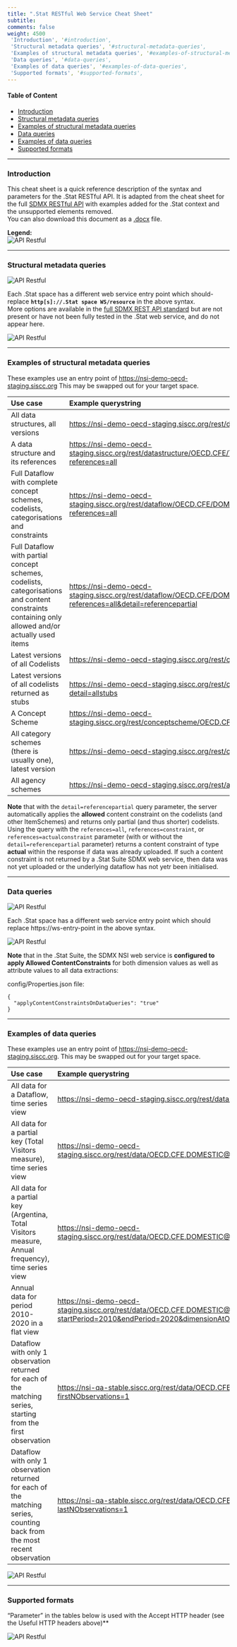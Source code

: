 ```yaml
---
title: ".Stat RESTful Web Service Cheat Sheet"
subtitle: 
comments: false
weight: 4500
 'Introduction', '#introduction',
 'Structural metadata queries', '#structural-metadata-queries',
 'Examples of structural metadata queries', '#examples-of-structural-metadata-queries',
 'Data queries', '#data-queries',
 'Examples of data queries', '#examples-of-data-queries',
 'Supported formats', '#supported-formats',
---
```


#### Table of Content
- [Introduction](#introduction)
- [Structural metadata queries](#structural-metadata-queries)
- [Examples of structural metadata queries](#examples-of-structural-metadata-queries)
- [Data queries](#data-queries)
- [Examples of data queries](#examples-of-data-queries)
- [Supported formats](#supported-formats)

---

### Introduction
This cheat sheet is a quick reference description of the syntax and parameters for the .Stat RESTful API. It is adapted from the cheat sheet for the full [SDMX RESTful API](https://github.com/sdmx-twg/sdmx-rest/blob/master/v2_1/ws/rest/docs/rest_cheat_sheet.pdf?raw=true) with examples added for the .Stat context and the unsupported elements removed.  
You can also download this document as a [.docx](https://gitlab.com/sis-cc/dotstatsuite-documentation/-/blob/9256239f1128a36174c7214c2aa316a22ffdf9e1/content/dotStat_REST_Cheat_Sheet.docx) file.

**Legend:**  
![API Restful](/dotstatsuite-documentation/images/api-resftul1.png)

---

### Structural metadata queries

![API Restful](/dotstatsuite-documentation/images/api-resftul2.png)

Each .Stat space has a different web service entry point which should- replace **`http[s]://.Stat space WS/resource`** in the above syntax.  
More options are available in the [full SDMX REST API standard](https://github.com/sdmx-twg/sdmx-rest/blob/master/v2_1/ws/rest/docs/rest_cheat_sheet.pdf?raw=true) but are not present or have not been fully tested in the .Stat web service, and do not appear here.  

![API Restful](/dotstatsuite-documentation/images/api-resftul3.png)

---

### Examples of structural metadata queries  
These examples use an entry point of https://nsi-demo-oecd-staging.siscc.org This may be swapped out for your target space.

| Use case | Example querystring |
|:-------------|:-------------|
| All data structures, all versions | https://nsi-demo-oecd-staging.siscc.org/rest/datastructure/all/all/all |
| A data structure and its references | https://nsi-demo-oecd-staging.siscc.org/rest/datastructure/OECD.CFE/TOURISM_TRIPS/2.0?references=all |
| Full Dataflow with complete concept schemes, codelists, categorisations and constraints | https://nsi-demo-oecd-staging.siscc.org/rest/dataflow/OECD.CFE/DOMESTIC@TOURISM_TRIPS/2.0?references=all |
| Full Dataflow with partial concept schemes, codelists, categorisations and content constraints containing only allowed and/or actually used items | https://nsi-demo-oecd-staging.siscc.org/rest/dataflow/OECD.CFE/DOMESTIC@TOURISM_TRIPS/2.0?references=all&detail=referencepartial |
| Latest versions of all Codelists | https://nsi-demo-oecd-staging.siscc.org/rest/codelist/all/all/latest |
| Latest versions of all codelists returned as stubs | https://nsi-demo-oecd-staging.siscc.org/rest/codelist/all/all/latest?detail=allstubs |
| A Concept Scheme | https://nsi-demo-oecd-staging.siscc.org/rest/conceptscheme/OECD.CFE/CS_TOURISM/latest |
| All category schemes (there is usually one), latest version | https://nsi-demo-oecd-staging.siscc.org/rest/categoryscheme/all/all/latest |
| All agency schemes | https://nsi-demo-oecd-staging.siscc.org/rest/agencyscheme/all/all/all |

**Note** that with the `detail=referencepartial` query parameter, the server automatically applies the **allowed** content constraint on the codelists (and other ItemSchemes) and returns only partial (and thus shorter) codelists.  
Using the query with the `references=all`, `references=constraint`, or `references=actualconstraint` parameter (with or without the `detail=referencepartial` parameter) returns a content constraint of type **actual** within the response if data was already uploaded. If such a content constraint is not returned by a .Stat Suite SDMX web service, then data was not yet uploaded or the underlying dataflow has not yetr been initialised.

---

### Data queries

![API Restful](/dotstatsuite-documentation/images/api-resftul4.png)

Each .Stat space has a different web service entry point which should replace https://ws-entry-point in the above syntax.  

![API Restful](/dotstatsuite-documentation/images/api-resftul5.png)

**Note** that in the .Stat Suite, the SDMX NSI web service is **configured to apply Allowed ContentConstraints** for both dimension values as well as attribute values to all data extractions:

config/Properties.json file:
```
{
  "applyContentConstraintsOnDataQueries": "true"
}
```

---

### Examples of data queries
These examples use an entry point of https://nsi-demo-oecd-staging.siscc.org. This may be swapped out for your target space.  

| Use case | Example querystring |
|:-------------|:-------------|
| All data for a Dataflow, time series view | https://nsi-demo-oecd-staging.siscc.org/rest/data/OECD.CFE,DOMESTIC@TOURISM_TRIPS,2.0 |
| All data for a partial key (Total Visitors measure), time series view | https://nsi-demo-oecd-staging.siscc.org/rest/data/OECD.CFE,DOMESTIC@TOURISM_TRIPS,2.0/..TOTAL_VISITORS........ |
| All data for a partial key (Argentina, Total Visitors measure, Annual frequency), time series view | https://nsi-demo-oecd-staging.siscc.org/rest/data/OECD.CFE,DOMESTIC@TOURISM_TRIPS,2.0/AU..TOTAL_VISITORS........A |
| Annual data for period 2010-2020 in a flat view | https://nsi-demo-oecd-staging.siscc.org/rest/data/OECD.CFE,DOMESTIC@TOURISM_TRIPS,2.0/.........A?startPeriod=2010&endPeriod=2020&dimensionAtObservation=AllDimensions |
| Dataflow with only 1 observation returned for each of the matching series, starting from the first observation | https://nsi-qa-stable.siscc.org/rest/data/OECD.CFE,DOMESTIC@TOURISM_TRIPS,2.0/all?firstNObservations=1 |
| Dataflow with only 1 observation returned for each of the matching series, counting back from the most recent observation | https://nsi-qa-stable.siscc.org/rest/data/OECD.CFE,DOMESTIC@TOURISM_TRIPS,2.0/all?lastNObservations=1 |

![API Restful](/dotstatsuite-documentation/images/api-resftul6.png)

---

### Supported formats
“Parameter” in the tables below is used with the Accept HTTP header (see the Useful HTTP headers above)**  

![API Restful](/dotstatsuite-documentation/images/api-resftul7.png)
